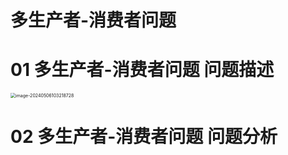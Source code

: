 # 多生产者-消费者问题



# 01 多生产者-消费者问题 问题描述

<img src="https://cvp.oss-cn-shanghai.aliyuncs.com/picgo/202405061032900.png" alt="image-20240506103218728" style="zoom:50%;" />



# 02 多生产者-消费者问题 问题分析

